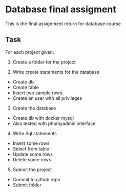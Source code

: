 # Database final assigment

This is the final assignment return for database course

## Task

For each project given:

1. Create a folder for the project
  
2. Write create statements for the database
  - Create db
  - Create table
  - Insert two sample rows
  - Create an user with all privileges
      
3. Create the database
  - Create db with docker mysql
  - Also tested with phpmyadmin interface
      
4. Write Sql statements
  - Insert some rows
  - Select from table
  - Update some rows
  - Delete some rows
      
5. Submit the project
  - Commit to github repo
  - Submit folder